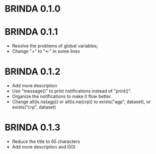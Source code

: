# BRINDA 0.1.0

# BRINDA 0.1.1
- Resolve the problems of global variables;
- Change "=" to "<-" in some lines

# BRINDA 0.1.2
- Add more description
- Use "message()" to print notifications instead of "print()".
- Organize the notifications to make it flow better.
- Change all(is.na(agp)) or all(is.na(crp)) to exists("agp", dataset), or 
exists("crp", dataset)

# BRINDA 0.1.3
- Reduce the title to 65 characters
- Add more description and DOI
